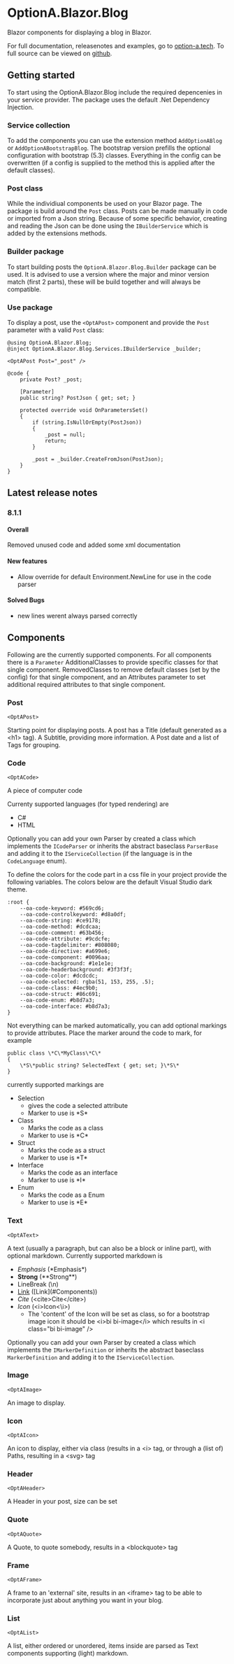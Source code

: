 # OptionA.Blazor.Blog
Blazor components for displaying a blog in Blazor.

For full documentation, releasenotes and examples, go to [option-a.tech](https://www.option-a.tech/documentation/blazor/blog). To full source can be viewed on [github](https://github.com/evdboom/OptionA.Blazor).

## Getting started
To start using the OptionA.Blazor.Blog include the required depencenies in your service provider. The package uses the default .Net Dependency Injection.

### Service collection
To add the components you can use the extension method `AddOptionABlog` or `AddOptionABootstrapBlog`. The bootstrap version prefills the optional configuration with bootstrap (5.3) classes. Everything in the config can be overwritten (if a config is supplied to the method this is applied after the default classes).

### Post class
While the individiual components be used on your Blazor page. The package is build around the `Post` class. Posts can be made manually in code or imported from a Json string. Because of some specific behavior, creating and reading the Json can be done using the `IBuilderService` which is added by the extensions methods.

### Builder package
To start building posts the `OptionA.Blazor.Blog.Builder` package can be used. It is advised to use a version where the major and minor version match (first 2 parts), these will be build together and will always be compatible.

### Use package
To display a post, use the `<OptAPost>` component and provide the `Post` parameter with a valid `Post` class:
```
@using OptionA.Blazor.Blog;
@inject OptionA.Blazor.Blog.Services.IBuilderService _builder;

<OptAPost Post="_post" />

@code {
    private Post? _post;

    [Parameter]
    public string? PostJson { get; set; }

    protected override void OnParametersSet()
    {
        if (string.IsNullOrEmpty(PostJson))
        {
            _post = null;
            return;
        }

        _post = _builder.CreateFromJson(PostJson);
    }    
}
```

## Latest release notes
### 8.1.1
#### Overall
Removed unused code and added some xml documentation

#### New features
- Allow override for default Environment.NewLine for use in the code parser
#### Solved Bugs
- new lines werent always parsed correctly


## Components
Following are the currently supported components. For all components there is a `Parameter` AdditionalClasses to provide specific classes for that single component. RemovedClasses to remove default classes (set by the config) for that single component, and an Attributes parameter to set additional required attributes to that single component.

### Post
```
<OptAPost>
```
Starting point for displaying posts. A post has a Title (default generated as a \<h1> tag). A Subtitle, providing more information. A Post date and a list of Tags for grouping.

### Code
```
<OptACode>
```
A piece of computer code

Currenty supported languages (for typed rendering) are
- C#
- HTML

Optionally you can add your own Parser by created a class which implements the `ICodeParser` or inherits the abstract baseclass `ParserBase` and adding it to the `IServiceCollection` (if the language is in the `CodeLanguage` enum).

To define the colors for the code part in a css file in your project provide the following variables. The colors below are the default Visual Studio dark theme.

```
:root {
    --oa-code-keyword: #569cd6;
    --oa-code-controlkeyword: #d8a0df;
    --oa-code-string: #ce9178;
    --oa-code-method: #dcdcaa;
    --oa-code-comment: #63b456;
    --oa-code-attribute: #9cdcfe;
    --oa-code-tagdelimiter: #808080;
    --oa-code-directive: #a699e6;
    --oa-code-component: #0096aa;
    --oa-code-background: #1e1e1e;
    --oa-code-headerbackground: #3f3f3f;
    --oa-code-color: #dcdcdc;
    --oa-code-selected: rgba(51, 153, 255, .5);
    --oa-code-class: #4ec9b0;
    --oa-code-struct: #86c691;
    --oa-code-enum: #b8d7a3;
    --oa-code-interface: #b8d7a3;
}
```
Not everything can be marked automatically, you can add optional markings to provide attributes. Place the marker around the code to mark, for example
```
public class \*C\*MyClass\*C\*
{
    \*S\*public string? SelectedText { get; set; }\*S\*
}
```

currently supported markings are
 - Selection
   - gives the code a selected attribute
   - Marker to use is \*S\*
- Class
   - Marks the code as a class
   - Marker to use is \*C\*
- Struct
   - Marks the code as a struct
   - Marker to use is \*T\*
- Interface
   - Marks the code as an interface
   - Marker to use is \*I\*
- Enum
   - Marks the code as a Enum
   - Marker to use is \*E\*

### Text
```
<OptAText>
```
A text (usually a paragraph, but can also be a block or inline part), with optional markdown. Currently supported markdown is
- *Emphasis* (\*Emphasis\*)
- **Strong** (\*\*Strong\*\*)
- LineBreak (\n)
- [Link](#Components) (\[Link](#Components))
- <cite>Cite</cite> (\<cite>Cite\</cite>)
- <i>Icon</i> (\<i>Icon\<\i>)
  - The 'content' of the Icon will be set as class, so for a bootstrap image icon it should be \<i>bi bi-image\</i> which results in \<i class="bi bi-image" />

Optionally you can add your own Parser by created a class which implements the `IMarkerDefinition` or inherits the abstract baseclass `MarkerDefinition` and adding it to the `IServiceCollection`.

### Image
```
<OptAImage>
```
An image to display.

### Icon
```
<OptAIcon>
```
An icon to display, either via class (results in a \<i> tag, or through a (list of) Paths, resulting in a \<svg> tag

### Header
```
<OptAHeader>
```
A Header in your post, size can be set

### Quote
```
<OptAQuote>
```
A Quote, to quote somebody, results in a \<blockquote> tag

### Frame
```
<OptAFrame>
```
A frame to an 'external' site, results in an \<iframe> tag to be able to incorporate just about anything you want in your blog.

### List
```
<OptAList>
```
A list, either ordered or unordered, items inside are parsed as Text components supporting (light) markdown.